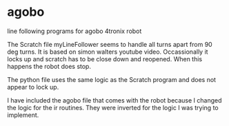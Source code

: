 # agobo
line following programs for agobo 4tronix robot

The Scratch file myLineFollower seems to handle all turns apart from 90 deg turns. It is based on
simon walters youtube video. Occassionally it locks up and scratch has to be close down and reopened.
When this happens the robot does stop.

The python file uses the same logic as the Scratch program and does not appear to lock up.

I have included the agobo file that comes with the robot because I changed the logic for the ir
routines. They were inverted for the logic I was trying to implement.


